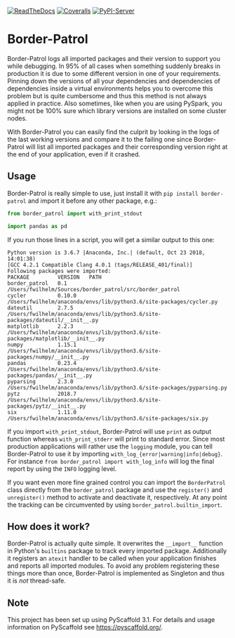 [![ReadTheDocs](https://readthedocs.org/projects/border-patrol/badge/?version=latest)](https://border-patrol.readthedocs.io/en/latest/?badge=latest)
[![Coveralls](https://img.shields.io/coveralls/github/pyscaffold/border-patrol/master.svg)](https://coveralls.io/r/pyscaffold/border-patrol)
[![PyPI-Server](https://img.shields.io/pypi/v/border-patrol.svg)](https://pypi.org/project/border-patrol/)    

# Border-Patrol 

Border-Patrol logs all imported packages and their version to support you while debugging. In 95% of all cases when
something suddenly breaks in production it is due to some different version in one of your requirements. Pinning down the
versions of all your dependencies and dependencies of dependencies inside a virtual environments helps you to overcome
this problem but is quite cumbersome and thus this method is not always applied in practice. Also sometimes, like when
you are using PySpark, you might not be 100% sure which library versions are installed on some cluster nodes.

With Border-Patrol you can easily find the culprit by looking in the logs of the last working versions and compare it
to the failing one since Border-Patrol will list all imported packages and their corresponding version right at the
end of your application, even if it crashed.


## Usage

Border-Patrol is really simple to use, just install it with `pip install border-patrol` 
and import it before any other package, e.g.:
```python
from border_patrol import with_print_stdout

import pandas as pd
```
If you run those lines in a script, you will get a similar output to this one:
```console
Python version is 3.6.7 |Anaconda, Inc.| (default, Oct 23 2018, 14:01:38) 
[GCC 4.2.1 Compatible Clang 4.0.1 (tags/RELEASE_401/final)]
Following packages were imported:
PACKAGE         VERSION   PATH                                                                                        
border_patrol   0.1       /Users/fwilhelm/Sources/border_patrol/src/border_patrol                                     
cycler          0.10.0    /Users/fwilhelm/anaconda/envs/lib/python3.6/site-packages/cycler.py             
dateutil        2.7.5     /Users/fwilhelm/anaconda/envs/lib/python3.6/site-packages/dateutil/__init__.py  
matplotlib      2.2.3     /Users/fwilhelm/anaconda/envs/lib/python3.6/site-packages/matplotlib/__init__.py
numpy           1.15.1    /Users/fwilhelm/anaconda/envs/lib/python3.6/site-packages/numpy/__init__.py     
pandas          0.23.4    /Users/fwilhelm/anaconda/envs/lib/python3.6/site-packages/pandas/__init__.py    
pyparsing       2.3.0     /Users/fwilhelm/anaconda/envs/lib/python3.6/site-packages/pyparsing.py          
pytz            2018.7    /Users/fwilhelm/anaconda/envs/lib/python3.6/site-packages/pytz/__init__.py      
six             1.11.0    /Users/fwilhelm/anaconda/envs/lib/python3.6/site-packages/six.py  
```

If you import `with_print_stdout`, Border-Patrol will use `print` as output function whereas `with_print_stderr` will
print to standard error. Since most production applications will rather use the `logging` module, you can tell 
Border-Patrol to use it by importing `with_log_{error|warning|info|debug}`.
For instance `from border_patrol import with_log_info` will log the final report by using the `INFO` logging level.

If you want even more fine grained control you can import the `BorderPatrol` class directly from the `border_patrol` package
and use the `register()` and `unregister()` method to activate and deactivate it, respectively. At any point the
tracking can be circumvented by using `border_patrol.builtin_import`.


## How does it work?

Border-Patrol is actually quite simple. It overwrites the `__import__` function in Python's `builtins` package to track
every imported package. Additionally it registers an `atexit` handler to be called when your application finishes and
reports all imported modules. To avoid any problem registering these things more than once, Border-Patrol is implemented
as Singleton and thus it is *not* thread-safe. 


## Note

This project has been set up using PyScaffold 3.1. For details and usage
information on PyScaffold see https://pyscaffold.org/.
